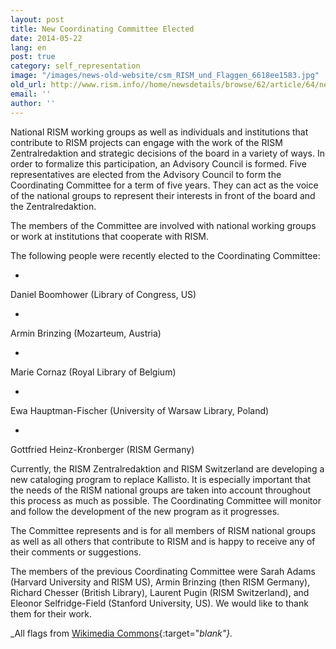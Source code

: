 ```yaml
---
layout: post
title: New Coordinating Committee Elected
date: 2014-05-22
lang: en
post: true
category: self_representation
image: "/images/news-old-website/csm_RISM_und_Flaggen_6618ee1583.jpg"
old_url: http://www.rism.info//home/newsdetails/browse/62/article/64/new-coordinating-committee-elected.html
email: ''
author: ''
---
```



National RISM working groups as well as individuals and institutions that contribute to RISM projects can engage with the work of the RISM Zentralredaktion and strategic decisions of the board in a variety of ways. In order to formalize this participation, an Advisory Council is formed. Five representatives are elected from the Advisory Council to form the Coordinating Committee for a term of five years. They can act as the voice of the national groups to represent their interests in front of the board and the Zentralredaktion.

The members of the Committee are involved with national working groups or work at institutions that cooperate with RISM.

The following people were recently elected to the Coordinating Committee:

-

Daniel Boomhower (Library of Congress, US)


-

Armin Brinzing (Mozarteum, Austria)


-

Marie Cornaz (Royal Library of Belgium)


-

Ewa Hauptman-Fischer (University of Warsaw Library, Poland)


-

Gottfried Heinz-Kronberger (RISM Germany)



Currently, the RISM Zentralredaktion and RISM Switzerland are developing a new cataloging program to replace Kallisto. It is especially important that the needs of the RISM national groups are taken into account throughout this process as much as possible. The Coordinating Committee will monitor and follow the development of the new program as it progresses.

The Committee represents and is for all members of RISM national groups as well as all others that contribute to RISM and is happy to receive any of their comments or suggestions.

The members of the previous Coordinating Committee were Sarah Adams (Harvard University and RISM US), Armin Brinzing (then RISM Germany), Richard Chesser (British Library), Laurent Pugin (RISM Switzerland), and Eleonor Selfridge-Field (Stanford University, US). We would like to thank them for their work.



_All flags from [Wikimedia Commons](https://commons.wikimedia.org/wiki/Main_Page){:target="_blank"}._

